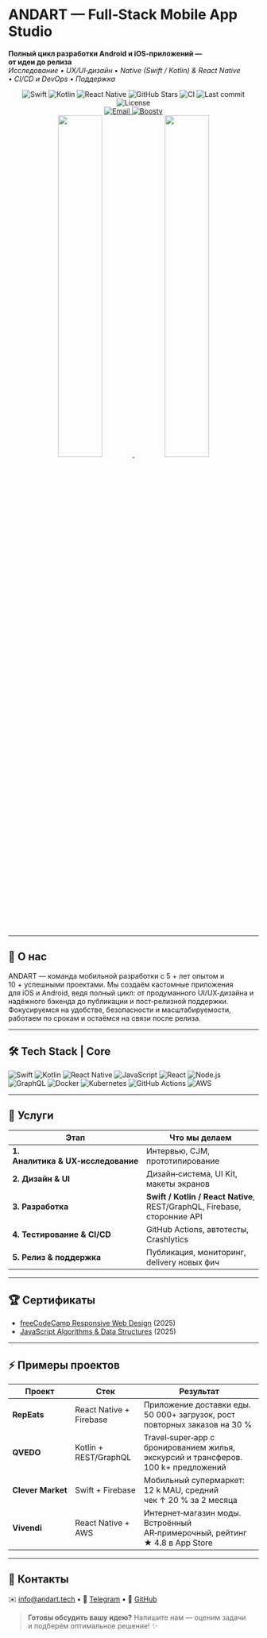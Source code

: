  # ANDART — Full‑Stack Mobile App Studio

**Полный цикл разработки Android и iOS‑приложений — от идеи до релиза**  
_Исследование • UX/UI‑дизайн • Native (Swift / Kotlin) & React Native • CI/CD и DevOps • Поддержка_

<div align="center">
  <img alt="Swift"        src="https://img.shields.io/badge/Swift-FA7343?logo=swift&logoColor=white" />
  <img alt="Kotlin"       src="https://img.shields.io/badge/Kotlin-7F52FF?logo=kotlin&logoColor=white" />
  <img alt="React Native" src="https://img.shields.io/badge/React_Native-61DAFB?logo=react&logoColor=black" />
  <img alt="GitHub Stars" src="https://img.shields.io/github/stars/ANDARTTECH?style=social" />
  
  <img alt="CI" src="https://img.shields.io/github/actions/workflow/status/ANDARTTECH/ANDARTTECH/ci.yml?branch=main&label=CI" />
  <img alt="Last&nbsp;commit"  src="https://img.shields.io/github/last-commit/ANDARTTECH/ANDARTTECH?color=yellow" />
  <img alt="License"      src="https://img.shields.io/github/license/ANDARTTECH/ANDARTTECH?cacheSeconds=60" />
  <br/><!-- Новые бейджи -->
<a href="mailto:info@andart.tech">
  <img
    alt="Email"
    src="https://img.shields.io/badge/%F0%9F%93%A7%20Email-blue?style=flat-square"/>
</a>
<a href="https://boosty.to/andart">
  <img
    alt="Boosty"
    src="https://img.shields.io/badge/%F0%9F%92%B0%20Boosty-ff694b?style=flat-square"/>
</a>
</div>
<!-- GitHub Stats -->
<div align="center">

<a href="https://github.com/ANDARTTECH">
  <img width="42%" src="https://github-readme-stats.vercel.app/api?username=ANDARTTECH&show_icons=true&theme=github_dark&bg_color=00000000&hide_border=true" />
</a>
<a href="https://github.com/ANDARTTECH">
  <img width="42%" src="https://github-readme-stats.vercel.app/api/top-langs?username=ANDARTTECH&layout=compact&langs_count=8&theme=github_dark&bg_color=00000000&hide_border=true" />
</a>

</div>

---

## 👋 О нас
ANDART — команда мобильной разработки с 5 + лет опытом и 10 + успешными проектами. Мы создаём кастомные приложения для iOS и Android, ведя полный цикл: от продуманного UI/UX‑дизайна и надёжного бэкенда до публикации и пост‑релизной поддержки. Фокусируемся на удобстве, безопасности и масштабируемости, работаем по срокам и остаёмся на связи после релиза.

---

## 🛠 Tech Stack | Core
![Swift](https://img.shields.io/badge/Swift-FA7343?logo=swift&logoColor=white)
![Kotlin](https://img.shields.io/badge/Kotlin-7F52FF?logo=kotlin&logoColor=white)
![React Native](https://img.shields.io/badge/React_Native-61DAFB?logo=react&logoColor=black)
![JavaScript](https://img.shields.io/badge/JavaScript-F7DF1E?logo=javascript&logoColor=black)
![React](https://img.shields.io/badge/React-20232A?logo=react&logoColor=61DAFB)
![Node.js](https://img.shields.io/badge/Node.js-339933?logo=nodedotjs&logoColor=white)
![GraphQL](https://img.shields.io/badge/GraphQL-E10098?logo=graphql&logoColor=white)
![Docker](https://img.shields.io/badge/Docker-2496ED?logo=docker&logoColor=white)
![Kubernetes](https://img.shields.io/badge/Kubernetes-326CE5?logo=kubernetes&logoColor=white)
![GitHub Actions](https://img.shields.io/badge/GitHub_Actions-2088FF?logo=githubactions&logoColor=white)
![AWS](https://img.shields.io/badge/AWS-232F3E?logo=amazonaws&logoColor=white)

---

## 🚀 Услуги
| Этап | Что мы делаем |
|------|---------------|
| **1. Аналитика & UX‑исследование** | Интервью, CJM, прототипирование |
| **2. Дизайн & UI** | Дизайн‑система, UI Kit, макеты экранов |
| **3. Разработка** | **Swift / Kotlin / React Native**, REST/GraphQL, Firebase, сторонние API |
| **4. Тестирование & CI/CD** | GitHub Actions, автотесты, Crashlytics |
| **5. Релиз & поддержка** | Публикация, мониторинг, delivery новых фич |

---

## 🏆 Сертификаты
* [freeCodeCamp Responsive Web Design](https://freecodecamp.org/certification/ANDART/responsive-web-design) (2025)  
* [JavaScript Algorithms & Data Structures](https://freecodecamp.org/certification/ANDART/javascript-algorithms-and-data-structures) (2025)

---

## ⚡ Примеры проектов

| Проект | Стек | Результат |
|--------|------|-----------|
| **RepEats**  | React Native + Firebase | Приложение доставки еды. 50 000+ загрузок, рост повторных заказов на 30 % |
| **QVEDO**    | Kotlin + REST/GraphQL  | Travel‑super‑app c бронированием жилья, экскурсий и трансферов. 100 k+ предложений |
| **Clever Market** | Swift + Firebase | Мобильный супермаркет: 12 k MAU, средний чек ↑ 20 % за 2 месяца |
| **Vivendi**  | React Native + AWS | Интернет‑магазин моды. Встроённый AR‑примерочный, рейтинг ★ 4.8 в App Store |


---

## 📱 Контакты
✉️ [info@andart.tech](mailto:info@andart.tech) • 💬 [Telegram](https://t.me/andart_tech) • 🐙 [GitHub](https://github.com/ANDARTTECH)

> **Готовы обсудить вашу идею?** Напишите нам — оценим задачи и подберём оптимальное решение! ✨
